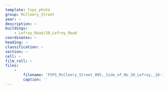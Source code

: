 ```yaml
---
template: fsps_photo
group: McCleery_Street
year: ~
description: ~
buildings:
    - Lefroy_Road/20_Lefroy_Road
coordinates: ~
heading: ~
classification: ~
section: ~
cell: ~
film_roll: ~
files:
    -
        filename: 'FSPS_McCleery_Street_005,_Side_of_No_20_Lefroy,_18-14-79.png'
        caption: ''
---
```

